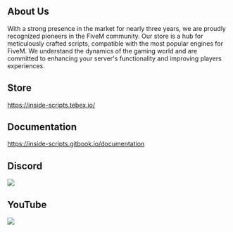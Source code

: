 ## About Us

With a strong presence in the market for nearly three years, we are proudly recognized pioneers in the FiveM community. Our store is a hub for meticulously crafted scripts, compatible with the most popular engines for FiveM. We understand the dynamics of the gaming world and are committed to enhancing your server's functionality and improving players experiences.

## Store

https://inside-scripts.tebex.io/

## Documentation

https://inside-scripts.gitbook.io/documentation

## Discord

  <p><a href="https://discord.gg/URKNMSwx5W">
      <img src="https://img.shields.io/discord/739221590885138472?style=for-the-badge&logo=discord&labelColor=7289da&logoColor=white&color=2c2f33&label=Discord"/>
  </a></p>

## YouTube

  <p><a href="https://www.youtube.com/@inside-scripts9493">
      <img src="https://img.shields.io/youtube/channel/subscribers/UCQjLtoViEAm49G-imEL-DqA"/>
  </a></p>

